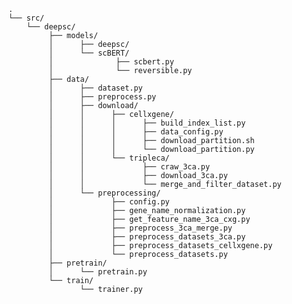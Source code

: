 <pre><code>.
└── src/
    └── deepsc/
         ├── models/
         │      ├── deepsc/
         │      └── scBERT/
         │              ├── scbert.py
         │              └── reversible.py   
         ├── data/
         │      ├── dataset.py
         │      ├── preprocess.py
         │      ├── download/
         │      │      ├── cellxgene/
         │      │      │      ├── build_index_list.py
         │      │      │      ├── data_config.py
         │      │      │      ├── download_partition.sh
         │      │      │      └── download_partition.py
         │      │      └── tripleca/
         │      │             ├── craw_3ca.py
         │      │             ├── download_3ca.py
         │      │             └── merge_and_filter_dataset.py
         │      └── preprocessing/  
         │             ├── config.py     
         │             ├── gene_name_normalization.py 
         │             ├── get_feature_name_3ca_cxg.py   
         │             ├── preprocess_3ca_merge.py   
         │             ├── preprocess_datasets_3ca.py   
         │             ├── preprocess_datasets_cellxgene.py  
         │             └── preprocess_datasets.py                   
         ├── pretrain/
         │      └── pretrain.py
         └── train/
                └── trainer.py  
</code></pre>